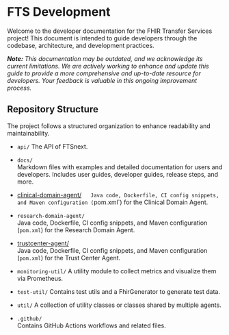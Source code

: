 # FTS Development

Welcome to the developer documentation for the FHIR Transfer Services project! This document is
intended to guide developers through the codebase, architecture, and development practices.

***Note:** This documentation may be outdated, and we acknowledge its current limitations. We are
actively working to enhance and update this guide to provide a more comprehensive and up-to-date
resource for developers. Your feedback is valuable in this ongoing improvement process.*

## Repository Structure

The project follows a structured organization to enhance readability and maintainability.

- `api/`
  The API of FTSnext.

- `docs/`  
  Markdown files with examples and detailed documentation for users and developers. Includes user
  guides, developer guides, release steps, and more.

- [clinical-domain-agent/](clinical-domain-agent)`  
  Java code, Dockerfile, CI config snippets, and Maven configuration (`pom.xml`) for the Clinical
  Domain Agent.

- `research-domain-agent/`  
  Java code, Dockerfile, CI config snippets, and Maven configuration (`pom.xml`) for the Research
  Domain Agent.

- [trustcenter-agent/](trustcenter-agent.md)  
  Java code, Dockerfile, CI config snippets, and Maven configuration (`pom.xml`) for the Trust
  Center Agent.

- `monitoring-util/`
  A utility module to collect metrics and visualize them via Prometheus.

- `test-util/`
  Contains test utils and a FhirGenerator to generate test data.

- `util/`
  A collection of utility classes or classes shared by multiple agents.

- `.github/`  
  Contains GitHub Actions workflows and related files.
